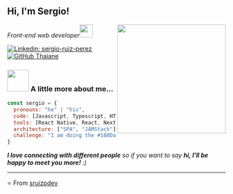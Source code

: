 <h2> Hi, I'm Sergio!</h2>
<p><em>Front-end web developer<img src="https://media.giphy.com/media/WUlplcMpOCEmTGBtBW/giphy.gif" width="30">
<img src="https://media.giphy.com/media/3o6Zt6ML6BklcajjsA/giphy.gif" align="right" width="250">
  
 
</em></p>


[![Linkedin: sergio-ruiz-perez](https://img.shields.io/badge/-sergioruizperez-blue?style=flat-square&logo=Linkedin&logoColor=white&link=https://www.linkedin.com/in/sergio-ruiz-perez/)](https://www.linkedin.com/in/sergio-ruiz-perez/)
[![GitHub Thaiane](https://img.shields.io/github/followers/sruizpdev?label=follow&style=social)](https://github.com/sruizpdev)


### <img src="https://media.giphy.com/media/VgCDAzcKvsR6OM0uWg/giphy.gif" width="50"> A little more about me...  

```javascript
const sergio = {
  pronouns: "he" | "his",
  code: [Javascript, Typescript, HTML5, CSS3],
  tools: [React Native, React, Next, Gatsby, Node, Styled-Components, Jest],
  architecture: ["SPA", "JAMStack"],
  challenge: "I am doing the #100DaysOfCode challenge focused on react"
}
```

<em><b>I love connecting with different people</b> so if you want to say <b>hi, I'll be happy to meet you more!</b> :)</em>

---

⭐️ From [sruizpdev](https://github.com/sruizpdev)
